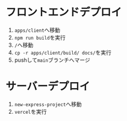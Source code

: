 # フロントエンドデプロイ
1. `apps/client`へ移動
2. `npm run build`を実行
3. `/`へ移動
4. `cp -r apps/client/build/ docs/`を実行
5. pushして`main`ブランチへマージ

# サーバーデプロイ
1. `new-express-project`へ移動
2. `vercel`を実行

